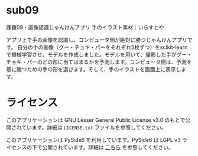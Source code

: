 # sub09
課題09・画像認識じゃんけんアプリ
手のイラスト素材：いらすとや

アプリ上で手の画像を認識し、コンピュータ側が絶対に勝つじゃんけんアプリです。
自分の手の画像（グー・チョキ・パーをそれぞれ5枚ずつ）をscikit-learnで機械学習させ、モデルを作成しました。モデルを用いて、撮影した手がグー・チョキ・パーのどの形に当てはまるかを予測します。コンピュータ側は、予測を基に勝つための手の形を選びます。そして、手のイラストを画面上に表示します。

# ライセンス

このアプリケーションは GNU Lesser General Public License v3.0 のもとで公開されています。詳細は `LICENSE.txt` ファイルを参照してください。

このアプリケーションは PySide6 を利用しています。PySide6 は LGPL v3 ライセンスの下で公開されています。詳細は [こちら](https://www.qt.io/licensing/) を参照してください。